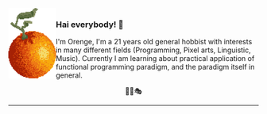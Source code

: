 <img align="left" src="assets/orange.png" height="142">

### Hai everybody! 🧡
I'm Orenge, I'm a 21 years old general hobbist with interests in many different fields (Programming, Pixel arts, Linguistic, Music). Currently I am learning about practical application of functional programming paradigm, and the paradigm itself in general.


<p align="center">🧩🦋🎭</p>

___
